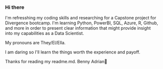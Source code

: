 ### Hi there 
I'm refresshing my coding skills and researching for a Capstone project for Divergence bootcamp.  I'm learning Python, PowerBI, SQL, Azure, R, Github, and more in order to present clear information that might provide insight into my capabilities as a Data Scientist.

My pronouns are They/El/Ella.

I am daring so I'll learn the things worth the experience and payoff.

Thanks for reading my readme.md.
Benny Adrian👋

<!--
**Benny1Martinez/Benny1Martinez** is a ✨ _special_ ✨ repository because its `README.md` (this file) appears on your GitHub profile.

Here are some ideas to get you started:
I'm refresshing my coding skills and researching for a Capstone project for Divergence bootcamp.  I'm learning Python, PowerBI, SQL, Azure, R, Github, and more in order to present clear information that might provide insight into my capabilities as a Data Scientist.

My pronouns are They/El/Ella.

I am daring so I'll learn the things worth the experience and payoff.

Thanks for reading my readme.md.
Benny Adrian
